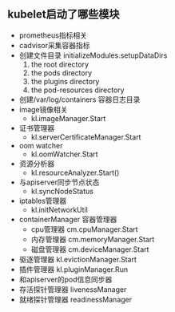 ## kubelet启动了哪些模块
- prometheus指标相关
- cadvisor采集容器指标
- 创建文件目录 initializeModules.setupDataDirs
  1. the root directory
  2. the pods directory
  3. the plugins directory
  4. the pod-resources directory
- 创建/var/log/containers 容器日志目录
- image镜像相关
  - kl.imageManager.Start
- 证书管理器
  - kl.serverCertificateManager.Start
- oom watcher
  - kl.oomWatcher.Start
- 资源分析器
  - kl.resourceAnalyzer.Start()
- 与apiserver同步节点状态
  - kl.syncNodeStatus
- iptables管理器
  - kl.initNetworkUtil
- containerManager 容器管理器
  - cpu管理器 cm.cpuManager.Start
  - 内存管理器 cm.memoryManager.Start
  - 磁盘管理器 cm.deviceManager.Start
- 驱逐管理器 kl.evictionManager.Start
- 插件管理器 kl.pluginManager.Run
- 和apiserver的pod信息同步器
- 存活探针管理器 livenessManager
- 就绪探针管理器 readinessManager
